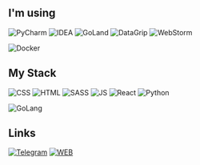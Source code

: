 ## I'm using
![PyCharm](img/pycharm.svg)
![IDEA](img/idea.svg)
![GoLand](img/goland.svg)
![DataGrip](img/datagrip.svg)
![WebStorm](img/webstorm.svg)

![Docker](img/docker.svg)

## My Stack
![CSS](img/css.svg)
![HTML](img/html.svg)
![SASS](img/sass.svg)
![JS](img/js.svg)
![React](img/react.svg)
![Python](img/python.svg)

![GoLang](img/golang.svg)

## Links
[![Telegram](img/telegram.svg)](https://t.me/DarkShinigani)
[![WEB](img/web.svg)](https://nix13.dev)
